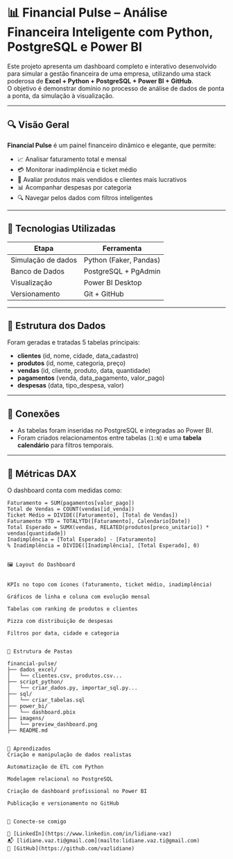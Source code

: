 # 📊 Financial Pulse – Análise Financeira Inteligente com Python, PostgreSQL e Power BI

Este projeto apresenta um dashboard completo e interativo desenvolvido para simular a gestão financeira de uma empresa, utilizando uma stack poderosa de **Excel + Python + PostgreSQL + Power BI + GitHub**.  
O objetivo é demonstrar domínio no processo de análise de dados de ponta a ponta, da simulação à visualização.

---

## 🔍 Visão Geral

**Financial Pulse** é um painel financeiro dinâmico e elegante, que permite:

- 📈 Analisar faturamento total e mensal  
- 💳 Monitorar inadimplência e ticket médio  
- 🛒 Avaliar produtos mais vendidos e clientes mais lucrativos  
- 📊 Acompanhar despesas por categoria  
- 🔍 Navegar pelos dados com filtros inteligentes  

---

## 🚀 Tecnologias Utilizadas

| Etapa                 | Ferramenta               |
|-----------------------|--------------------------|
| Simulação de dados    | Python (Faker, Pandas)   |
| Banco de Dados        | PostgreSQL + PgAdmin     |
| Visualização          | Power BI Desktop         |
| Versionamento         | Git + GitHub             |

---

## 🧩 Estrutura dos Dados

Foram geradas e tratadas 5 tabelas principais:

- **clientes** (id, nome, cidade, data_cadastro)  
- **produtos** (id, nome, categoria, preço)  
- **vendas** (id, cliente, produto, data, quantidade)  
- **pagamentos** (venda, data_pagamento, valor_pago)  
- **despesas** (data, tipo_despesa, valor)  

---

## 🔗 Conexões

- As tabelas foram inseridas no PostgreSQL e integradas ao Power BI.
- Foram criados relacionamentos entre tabelas (`1:N`) e uma **tabela calendário** para filtros temporais.

---

## 📐 Métricas DAX

O dashboard conta com medidas como:

```DAX
Faturamento = SUM(pagamentos[valor_pago])
Total de Vendas = COUNT(vendas[id_venda])
Ticket Médio = DIVIDE([Faturamento], [Total de Vendas])
Faturamento YTD = TOTALYTD([Faturamento], Calendario[Date])
Total Esperado = SUMX(vendas, RELATED(produtos[preco_unitario]) * vendas[quantidade])
Inadimplência = [Total Esperado] - [Faturamento]
% Inadimplência = DIVIDE([Inadimplência], [Total Esperado], 0)


🖼️ Layout do Dashboard


KPIs no topo com ícones (faturamento, ticket médio, inadimplência)

Gráficos de linha e coluna com evolução mensal

Tabelas com ranking de produtos e clientes

Pizza com distribuição de despesas

Filtros por data, cidade e categoria


📁 Estrutura de Pastas

financial-pulse/
├── dados_excel/
│   └── clientes.csv, produtos.csv...
├── script_python/
│   └── criar_dados.py, importar_sql.py...
├── sql/
│   └── criar_tabelas.sql
├── power_bi/
│   └── dashboard.pbix
├── imagens/
│   └── preview_dashboard.png
├── README.md


📘 Aprendizados
Criação e manipulação de dados realistas

Automatização de ETL com Python

Modelagem relacional no PostgreSQL

Criação de dashboard profissional no Power BI

Publicação e versionamento no GitHub


🤝 Conecte-se comigo

🔗 [LinkedIn](https://www.linkedin.com/in/lidiane-vaz)  
📬 [lidiane.vaz.ti@gmail.com](mailto:lidiane.vaz.ti@gmail.com) 
🐙 [GitHub](https://github.com/vazlidiane)